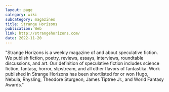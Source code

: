 ```yaml
---
layout: page
category: wiki
subcategory: magazines
title: Strange Horizons
publication: Web
link: http://strangehorizons.com/
date: 2022-11-20
---
```


"Strange Horizons is a weekly magazine of and about speculative fiction. We publish fiction, poetry, reviews, essays, interviews, roundtable discussions, and art. Our definition of speculative fiction includes science fiction, fantasy, horror, slipstream, and all other flavors of fantastika. Work published in Strange Horizons has been shortlisted for or won Hugo, Nebula, Rhysling, Theodore Sturgeon, James Tiptree Jr., and World Fantasy Awards."
